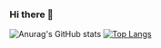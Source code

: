 ### Hi there 👋

<!--

Here are some ideas to get you started:

- 🔭 I’m currently working on ...
- 🌱 I’m currently learning ...
- 👯 I’m looking to collaborate on ...
- 🤔 I’m looking for help with ...
- 💬 Ask me about ...
- 📫 How to reach me: ...
- 😄 Pronouns: ...
- ⚡ Fun fact: ...
-->


![Anurag's GitHub stats](https://github-readme-stats.vercel.app/api?username=solomonsitotaw23&count_private=true&show_icons=true&theme=radical)
[![Top Langs](https://github-readme-stats.vercel.app/api/top-langs/?username=solomonsitotaw23&langs_count=8)](https://github.com/solomonsitotaw23/github-readme-stats)
